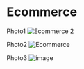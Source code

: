 # Ecommerce

Photo1
![Ecommerce 2](https://user-images.githubusercontent.com/62359701/114873449-f7896800-9e03-11eb-97e6-cd389923f46e.png)


Photo2
![Ecommerce](https://user-images.githubusercontent.com/62359701/114873456-f9532b80-9e03-11eb-9b0a-6562bc247953.png)


Photo3
![image](https://user-images.githubusercontent.com/62359701/114873532-08d27480-9e04-11eb-857d-045a64029abf.png)
